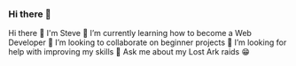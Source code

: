 ### Hi there 👋

<!--
**hstevennguyen/hstevennguyen** is a ✨ _special_ ✨ repository because its `README.md` (this file) appears on your GitHub profile.

Here are some ideas to get you started:

- 🔭 I’m currently working on ...
- 🌱 I’m currently learning ...
- 👯 I’m looking to collaborate on ...
- 🤔 I’m looking for help with ...
- 💬 Ask me about ...
- 📫 How to reach me: ...
- 😄 Pronouns: ...
- ⚡ Fun fact: ...
-->
Hi there 👋 I'm Steve
🌱 I’m currently learning how to become a Web Developer
👯 I’m looking to collaborate on beginner projects
🤔 I’m looking for help with improving my skills
💬 Ask me about my Lost Ark raids :grin:
